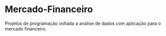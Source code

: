 # Mercado-Financeiro
Projetos de programação voltada a análise de dados com aplicação para o mercado financeiro. 
